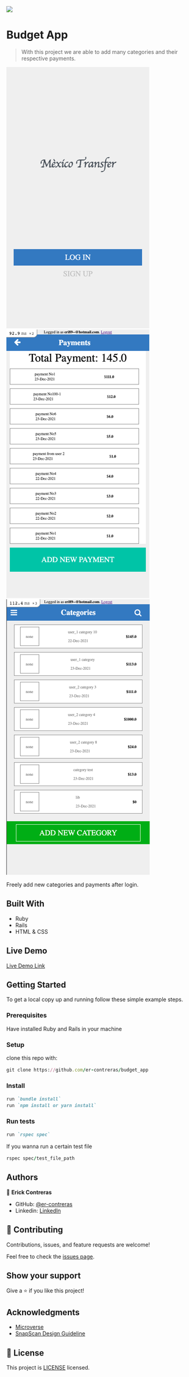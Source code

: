 ![](https://img.shields.io/badge/Microverse-blueviolet)

# Budget App

> With this project we are able to add many categories and their respective payments.

![splash screen](./splash_screen.png)
![splash screen](./payments.png)
![splash screen](./categories.png)

Freely add new categories and payments after login.

## Built With

- Ruby
- Rails
- HTML & CSS

## Live Demo

[Live Demo Link](https://budget-app0-deb7ce080f65.herokuapp.com/)


## Getting Started

To get a local copy up and running follow these simple example steps.

### Prerequisites

Have installed Ruby and Rails in your machine

### Setup

clone this repo with:
``` ruby 
git clone https://github.com/er-contreras/budget_app
```

### Install

``` ruby
run `bundle install`
run `npm install or yarn install`
```

### Run tests

``` ruby
run `rspec spec`
```

If you wanna run a certain test file
```ruby
rspec spec/test_file_path
```

## Authors

👤 **Erick Contreras**

- GitHub: [@er-contreras](https://github.com/er-contreras)
- Linkedin: [LinkedIn](https://www.linkedin.com/in/er-contreras/)

## 🤝 Contributing

Contributions, issues, and feature requests are welcome!

Feel free to check the [issues page](https://github.com/er-contreras/budget_app/issues).

## Show your support

Give a ⭐️ if you like this project!

## Acknowledgments

- [Microverse](https://www.microverse.org/)
- [SnapScan Design Guideline](https://www.behance.net/gallery/19759151/Snapscan-iOs-design-and-branding?tracking_source=)

## 📝 License

This project is [LICENSE](./LICENSE.md) licensed.